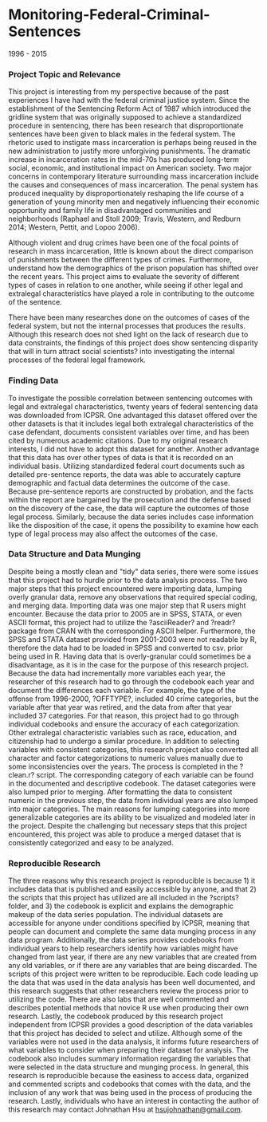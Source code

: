 # Monitoring-Federal-Criminal-Sentences
1996 - 2015

### Project Topic and Relevance

This project is interesting from my perspective because of the past experiences I have had with the federal criminal justice system. 
Since the establishment of the Sentencing Reform Act of 1987 which introduced the gridline system that was originally supposed to achieve a standardized procedure in sentencing, there has been research that disproportionate sentences have been given to black males in the federal system. The rhetoric used to instigate mass incarceration is perhaps being reused in the new administration to justify more unforgiving punishments. The dramatic increase in incarceration rates in the mid-70s has produced long-term social, economic, and institutional impact on American society. Two major concerns in contemporary literature surrounding mass incarceration include the causes and consequences of mass incarceration. The penal system has produced inequality by disproportionately reshaping the life course of a generation of young minority men and negatively influencing their economic opportunity and family life in disadvantaged communities and neighborhoods (Raphael and Stoll 2009; Travis, Western, and Redburn 2014; Western, Pettit, and Lopoo 2006). 

Although violent and drug crimes have been one of the focal points of research in mass incarceration, little is known about the direct comparison of punishments between the different types of crimes. Furthermore, understand how the demographics of the prison population has shifted over the recent years. This project aims to evaluate the severity of different types of cases in relation to one another, while seeing if other legal and extralegal characteristics have played a role in contributing to the outcome of the sentence. 

There have been many researches done on the outcomes of cases of the federal system, but not the internal processes that produces the results. Although this research does not shed light on the lack of research due to data constraints, the findings of this project does show sentencing disparity that will in turn attract social scientists? into investigating the internal processes of the federal legal framework.  

### Finding Data 
To investigate the possible correlation between sentencing outcomes with legal and extralegal characteristics, twenty years of federal sentencing data was downloaded from ICPSR. One advantaged this dataset offered over the other datasets is that it includes legal both extralegal characteristics of the case defendant, documents consistent variables over time, and has been cited by numerous academic citations. Due to my original research interests, I did not have to adopt this dataset for another. Another advantage that this data has over other types of data is that it is recorded on an individual basis. Utilizing standardized federal court documents such as detailed pre-sentence reports, the data was able to accurately capture demographic and factual data determines the outcome of the case. Because pre-sentence reports are constructed by probation, and the facts within the report are bargained by the prosecution and the defense based on the discovery of the case, the data will capture the outcomes of those legal process. Similarly, because the data series includes case information like the disposition of the case, it opens the possibility to examine how each type of legal process may also affect the outcomes of the case. 

### Data Structure and Data Munging 

Despite being a mostly clean and "tidy" data series, there were some issues that this project had to hurdle prior to the data analysis process. The two major steps that this project encountered were importing data, lumping overly granular data, remove any observations that required special coding, and merging data. 
Importing data was one major step that R users might encounter. Because the data prior to 2005 are in SPSS, STATA, or even ASCII format, this project had to utilize the ?asciiReader? and ?readr? package from CRAN with the corresponding ASCII helper. Furthermore, the SPSS and STATA dataset provided from 2001-2003 were not readable by R, therefore the data had to be loaded in SPSS and converted to csv. prior being used in R. 
Having data that is overly-granular could sometimes be a disadvantage, as it is in the case for the purpose of this research project. Because the data had incrementally more variables each year, the researcher of this research had to go through the codebook each year and document the differences each variable. For example, the type of the offense from 1996-2000, ?OFFTYPE?, included 40 crime categories, but the variable after that year was retired, and the data from after that year included 37 categories. For that reason, this project had to go through individual codebooks and ensure the accuracy of each categorization. Other extralegal characteristic variables such as race, education, and citizenship had to undergo a similar procedure. 
In addition to selecting variables with consistent categories, this research project also converted all character and factor categorizations to numeric values manually due to some inconsistencies over the years. The process is completed in the ?clean.r? script. The corresponding category of each variable can be found in the documented and descriptive codebook. 
	The dataset categories were also lumped prior to merging. After formatting the data to consistent numeric in the previous step, the data from individual years are also lumped into major categories. The main reasons for lumping categories into more generalizable categories are its ability to be visualized and modeled later in the project. 
	Despite the challenging but necessary steps that this project encountered, this project was able to produce a merged dataset that is consistently categorized and easy to be analyzed. 
 
### Reproducible Research

The three reasons why this research project is reproducible is because 1) it includes data that is published and easily accessible by anyone, and that 2) the scripts that this project has utilized are all included in the ?scripts? folder, and 3) the codebook is explicit and explains the demographic makeup of the data series population. 
The individual datasets are accessible for anyone under conditions specified by ICPSR, meaning that people can document and complete the same data munging process in any data program. Additionally, the data series provides codebooks from individual years to help researchers identify how variables might have changed from last year, if there are any new variables that are created from any old variables, or if there are any variables that are being discarded. 
The scripts of this project were written to be reproducible. Each code leading up the data that was used in the data analysis has been well documented, and this research suggests that other researchers review the process prior to utilizing the code. There are also labs that are well commented and describes potential methods that novice R use when producing their own research. 
Lastly, the codebook produced by this research project independent from ICPSR provides a good description of the data variables that this project has decided to select and utilize. Although some of the variables were not used in the data analysis, it informs future researchers of what variables to consider when preparing their dataset for analysis. The codebook also includes summary information regarding the variables that were selected in the data structure and munging process. 
In general, this research is reproducible because the easiness to access data, organized and commented scripts and codebooks that comes with the data, and the inclusion of any work that was being used in the process of producing the research. Lastly, individuals who have an interest in contacting the author of this research may contact Johnathan Hsu at hsujohnathan@gmail.com. 
